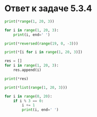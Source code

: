 # Ответ к задаче 5.3.4

```python
print(*range(1, 20, 3))
```

```python
for i in range(1, 20, 3):
    print(i, end=' ')
```

```python
print(*reversed(range(19, 0, -3)))
```

```python
print(*[i for i in range(1, 20, 3)])
```

```python
res = []
for i in range(1, 20, 3):
    res.append(i)

print(*res)
```

```python
print(*list(range(1, 20, 3)))
```

```python
for i in range(0, 20):
    if i % 3 == 0:
        i += 1
        print(i, end=' ')
```
